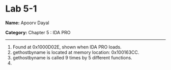 # Lab 5-1

**Name:** Apoorv Dayal

**Category:** Chapter 5 : IDA PRO

----------------------------------------------------------------------

1. Found at 0x1000D02E, shown when IDA PRO loads.
2. gethostbyname is located at memory location: 0x100163CC.
3. gethostbyname is called 9 times by 5 different functions.
4. 
